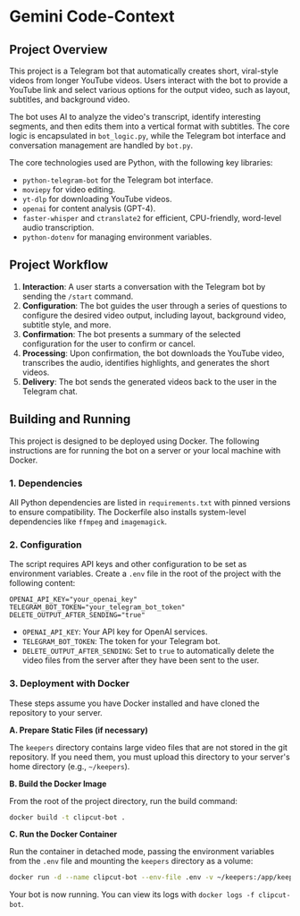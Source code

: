 # Gemini Code-Context

## Project Overview

This project is a Telegram bot that automatically creates short, viral-style videos from longer YouTube videos. Users interact with the bot to provide a YouTube link and select various options for the output video, such as layout, subtitles, and background video.

The bot uses AI to analyze the video's transcript, identify interesting segments, and then edits them into a vertical format with subtitles. The core logic is encapsulated in `bot_logic.py`, while the Telegram bot interface and conversation management are handled by `bot.py`.

The core technologies used are Python, with the following key libraries:
- `python-telegram-bot` for the Telegram bot interface.
- `moviepy` for video editing.
- `yt-dlp` for downloading YouTube videos.
- `openai` for content analysis (GPT-4).
- `faster-whisper` and `ctranslate2` for efficient, CPU-friendly, word-level audio transcription.
- `python-dotenv` for managing environment variables.

## Project Workflow

1.  **Interaction**: A user starts a conversation with the Telegram bot by sending the `/start` command.
2.  **Configuration**: The bot guides the user through a series of questions to configure the desired video output, including layout, background video, subtitle style, and more.
3.  **Confirmation**: The bot presents a summary of the selected configuration for the user to confirm or cancel.
4.  **Processing**: Upon confirmation, the bot downloads the YouTube video, transcribes the audio, identifies highlights, and generates the short videos.
5.  **Delivery**: The bot sends the generated videos back to the user in the Telegram chat.

## Building and Running

This project is designed to be deployed using Docker. The following instructions are for running the bot on a server or your local machine with Docker.

### 1. Dependencies

All Python dependencies are listed in `requirements.txt` with pinned versions to ensure compatibility. The Dockerfile also installs system-level dependencies like `ffmpeg` and `imagemagick`.

### 2. Configuration

The script requires API keys and other configuration to be set as environment variables. Create a `.env` file in the root of the project with the following content:

```
OPENAI_API_KEY="your_openai_key"
TELEGRAM_BOT_TOKEN="your_telegram_bot_token"
DELETE_OUTPUT_AFTER_SENDING="true"
```

- `OPENAI_API_KEY`: Your API key for OpenAI services.
- `TELEGRAM_BOT_TOKEN`: The token for your Telegram bot.
- `DELETE_OUTPUT_AFTER_SENDING`: Set to `true` to automatically delete the video files from the server after they have been sent to the user.

### 3. Deployment with Docker

These steps assume you have Docker installed and have cloned the repository to your server.

**A. Prepare Static Files (if necessary)**

The `keepers` directory contains large video files that are not stored in the git repository. If you need them, you must upload this directory to your server's home directory (e.g., `~/keepers`).

**B. Build the Docker Image**

From the root of the project directory, run the build command:
```bash
docker build -t clipcut-bot .
```

**C. Run the Docker Container**

Run the container in detached mode, passing the environment variables from the `.env` file and mounting the `keepers` directory as a volume:
```bash
docker run -d --name clipcut-bot --env-file .env -v ~/keepers:/app/keepers clipcut-bot
```

Your bot is now running. You can view its logs with `docker logs -f clipcut-bot`.